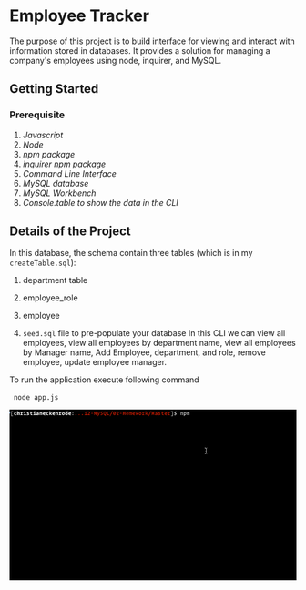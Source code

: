 # Employee Tracker

The purpose of this project is to build interface for viewing and interact with information stored in databases. It provides a solution for managing a company's employees using node, inquirer, and MySQL.

## Getting Started

### Prerequisite

1. *Javascript*
2. *Node*
3.  *npm package*
4. *inquirer npm package*
5. *Command Line Interface*
6. *MySQL database*
7. *MySQL Workbench*
8. *Console.table to show the data in the CLI*

## Details of the Project

In this database, the schema contain three tables (which is in my `createTable.sql`):

1. department table 

2. employee_role 

3. employee

4. `seed.sql` file to pre-populate your database
In this CLI we can view all employees, view all employees by department name, view all employees by Manager name, Add Employee, department, and role, remove employee, update employee manager. 
  
To run the application execute following command 
```
 node app.js
```

![Employee Tracker Demo video](Assets/employee-tracker.gif)